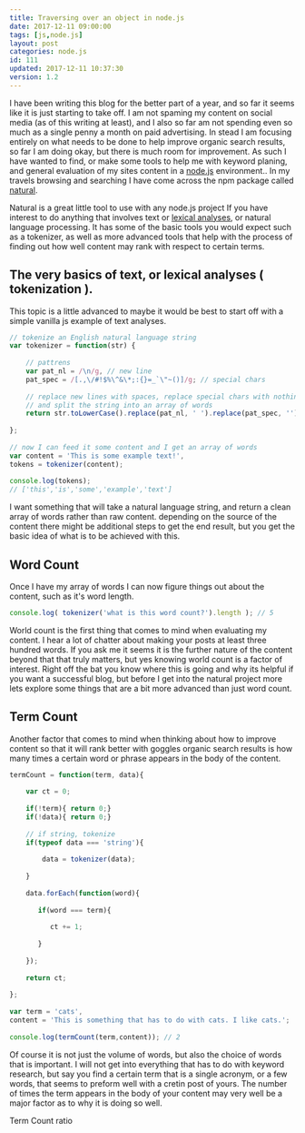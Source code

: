 ```yaml
---
title: Traversing over an object in node.js
date: 2017-12-11 09:00:00
tags: [js,node.js]
layout: post
categories: node.js
id: 111
updated: 2017-12-11 10:37:30
version: 1.2
---
```


I have been writing this blog for the better part of a year, and so far it seems like it is just starting to take off. I am not spaming my content on social media (as of this writing at least), and I also so far am not spending even so much as a single penny a month on paid advertising. In stead I am focusing entirely on what needs to be done to help improve organic search results, so far I am doing okay, but there is much room for improvement. As such I have wanted to find, or make some tools to help me with keyword planing, and general evaluation of my sites content in a [node.js](https://nodejs.org/en/) environment.. In my travels browsing and searching I have come across the npm package called [natural](https://www.npmjs.com/package/natural).

<!-- more -->

Natural is a great little tool to use with any node.js project If you have interest to do anything that involves text or [lexical analyses](https://en.wikipedia.org/wiki/Tokenization_(lexical_analysis)), or natural language processing. It has some of the basic tools you would expect such as a tokenizer, as well as more advanced tools that help with the process of finding out how well content may rank with respect to certain terms.

## The very basics of text, or lexical analyses ( tokenization ).

This topic is a little advanced to maybe it would be best to start off with a simple vanilla js example of text analyses.

```js
// tokenize an English natural language string
var tokenizer = function(str) {
 
    // pattrens
    var pat_nl = /\n/g, // new line
    pat_spec = /[.,\/#!$%\^&\*;:{}=_`\"~()]/g; // special chars
 
    // replace new lines with spaces, replace special chars with nothing,
    // and split the string into an array of words
    return str.toLowerCase().replace(pat_nl, ' ').replace(pat_spec, '').split(' ');
    
};
 
// now I can feed it some content and I get an array of words
var content = 'This is some example text!',
tokens = tokenizer(content);
 
console.log(tokens);
// ['this','is','some','example','text']
```

I want something that will take a natural language string, and return a clean array of words rather than raw content. depending on the source of the content there might be additional steps to get the end result, but you get the basic idea of what is to be achieved with this. 

## Word Count

Once I have my array of words I can now figure things out about the content, such as it's word length.

```js
console.log( tokenizer('what is this word count?').length ); // 5
```

World count is the first thing that comes to mind when evaluating my content. I hear a lot of chatter about making your posts at least three hundred words. If you ask me it seems it is the further nature of the content beyond that that truly matters, but yes knowing world count is a factor of interest. Right off the bat you know where this is going and why its helpful if you want a successful blog, but before I get into the natural project more lets explore some things that are a bit more advanced than just word count.

## Term Count

Another factor that comes to mind when thinking about how to improve content so that it will rank better with goggles organic search results is how many times a certain word or phrase appears in the body of the content.

```js
termCount = function(term, data){
 
    var ct = 0;
 
    if(!term){ return 0;}
    if(!data){ return 0;}
 
    // if string, tokenize
    if(typeof data === 'string'){
    
        data = tokenizer(data);    
    
    }
    
    data.forEach(function(word){
    
       if(word === term){
       
          ct += 1;
       
       }
    
    });
    
    return ct;
 
};
 
var term = 'cats',
content = 'This is something that has to do with cats. I like cats.';
 
console.log(termCount(term,content)); // 2
```

Of course it is not just the volume of words, but also the choice of words that is important. I will not get into everything that has to do with keyword research, but say you find a certain term that is a single acronym, or a few words, that seems to preform well with a cretin post of yours. The number of times the term appears in the body of your content may very well be a major factor as to why it is doing so well.

Term Count ratio

